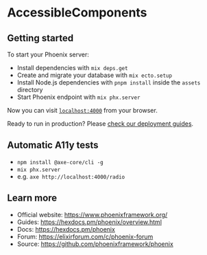# AccessibleComponents

## Getting started

To start your Phoenix server:

- Install dependencies with `mix deps.get`
- Create and migrate your database with `mix ecto.setup`
- Install Node.js dependencies with `pnpm install` inside the `assets` directory
- Start Phoenix endpoint with `mix phx.server`

Now you can visit [`localhost:4000`](http://localhost:4000) from your browser.

Ready to run in production? Please [check our deployment guides](https://hexdocs.pm/phoenix/deployment.html).

## Automatic A11y tests

- `npm install @axe-core/cli -g`
- `mix phx.server`
- e.g. `axe http://localhost:4000/radio`

## Learn more

- Official website: https://www.phoenixframework.org/
- Guides: https://hexdocs.pm/phoenix/overview.html
- Docs: https://hexdocs.pm/phoenix
- Forum: https://elixirforum.com/c/phoenix-forum
- Source: https://github.com/phoenixframework/phoenix
